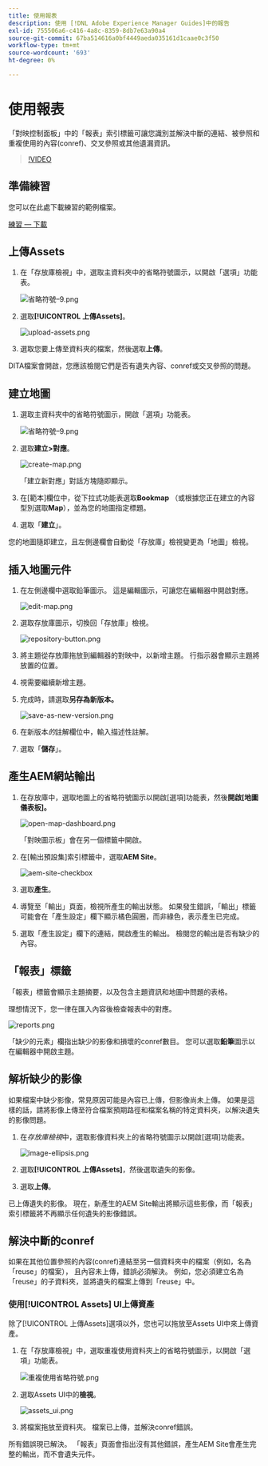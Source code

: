 ```yaml
---
title: 使用報表
description: 使用 [!DNL Adobe Experience Manager Guides]中的報告
exl-id: 755506a6-c416-4a8c-8359-8db7e63a90a4
source-git-commit: 67ba514616a0bf4449aeda035161d1caae0c3f50
workflow-type: tm+mt
source-wordcount: '693'
ht-degree: 0%

---
```


# 使用報表

「對映控制面板」中的「報表」索引標籤可讓您識別並解決中斷的連結、被參照和重複使用的內容(conref)、交叉參照或其他遺漏資訊。

>[!VIDEO](https://video.tv.adobe.com/v/339039?quality=12&learn=on)

## 準備練習

您可以在此處下載練習的範例檔案。

[練習 — 下載](assets/exercises/working-with-reports.zip)

## 上傳Assets

1. 在「存放庫檢視」中，選取主資料夾中的省略符號圖示，以開啟「選項」功能表。

   ![省略符號–9.png](images/ellipses-9.png)

1. 選取&#x200B;**[!UICONTROL 上傳Assets]**。

   ![upload-assets.png](images/upload-assets.png)

1. 選取您要上傳至資料夾的檔案，然後選取&#x200B;**上傳**。

DITA檔案會開啟，您應該檢閱它們是否有遺失內容、conref或交叉參照的問題。

## 建立地圖

1. 選取主資料夾中的省略符號圖示，開啟「選項」功能表。

   ![省略符號–9.png](images/ellipses-9.png)

1. 選取&#x200B;**建立>對應**。

   ![create-map.png](images/create-map.png)

   「建立新對應」對話方塊隨即顯示。

1. 在[範本]欄位中，從下拉式功能表選取&#x200B;**Bookmap** （或根據您正在建立的內容型別選取&#x200B;**Map**），並為您的地圖指定標題。

1. 選取「**建立**」。

您的地圖隨即建立，且左側邊欄會自動從「存放庫」檢視變更為「地圖」檢視。

## 插入地圖元件

1. 在左側邊欄中選取鉛筆圖示。
這是編輯圖示，可讓您在編輯器中開啟對應。

   ![edit-map.png](images/edit-map.png)

1. 選取存放庫圖示，切換回「存放庫」檢視。

   ![repository-button.png](images/repository-button.png)

1. 將主題從存放庫拖放到編輯器的對映中，以新增主題。
行指示器會顯示主題將放置的位置。

1. 視需要繼續新增主題。

1. 完成時，請選取&#x200B;**另存為新版本。**

   ![save-as-new-version.png](images/save-as-new-version.png)

1. 在新版本&#x200B;*的*&#x200B;註解欄位中，輸入描述性註解。

1. 選取「**儲存**」。

## 產生AEM網站輸出

1. 在存放庫中，選取地圖上的省略符號圖示以開啟[選項]功能表，然後&#x200B;**開啟[地圖儀表板]。**

   ![open-map-dashboard.png](images/open-map-dashboard.png)

   「對映圖示板」會在另一個標籤中開啟。
1. 在[輸出預設集]索引標籤中，選取&#x200B;**AEM Site**。

   ![aem-site-checkbox](images/aem-site-checkbox.png)

1. 選取&#x200B;**產生**。

1. 導覽至「輸出」頁面，檢視所產生的輸出狀態。
如果發生錯誤，「輸出」標籤可能會在「產生設定」欄下顯示橘色圓圈，而非綠色，表示產生已完成。

1. 選取「產生設定」欄下的連結，開啟產生的輸出。
檢閱您的輸出是否有缺少的內容。

## 「報表」標籤

「報表」標籤會顯示主題摘要，以及包含主題資訊和地圖中問題的表格。

理想情況下，您一律在匯入內容後檢查報表中的對應。

![reports.png](images/reports.png)

「缺少的元素」欄指出缺少的影像和損壞的conref數目。 您可以選取&#x200B;**鉛筆**&#x200B;圖示以在編輯器中開啟主題。

## 解析缺少的影像

如果檔案中缺少影像，常見原因可能是內容已上傳，但影像尚未上傳。 如果是這樣的話，請將影像上傳至符合檔案預期路徑和檔案名稱的特定資料夾，以解決遺失的影像問題。

1. 在&#x200B;*存放庫檢視*&#x200B;中，選取影像資料夾上的省略符號圖示以開啟[選項]功能表。

   ![image-ellipsis.png](images/image-ellipsis.png)

1. 選取&#x200B;**[!UICONTROL 上傳Assets]**，然後選取遺失的影像。

1. 選取&#x200B;**上傳**。

已上傳遺失的影像。 現在，新產生的AEM Site輸出將顯示這些影像，而「報表」索引標籤將不再顯示任何遺失的影像錯誤。

## 解決中斷的conref

如果在其他位置參照的內容(conref)連結至另一個資料夾中的檔案（例如，名為「reuse」的檔案）， 且內容未上傳，錯誤必須解決。 例如，您必須建立名為「reuse」的子資料夾，並將遺失的檔案上傳到「reuse」中。

### 使用[!UICONTROL Assets] UI上傳資產

除了[!UICONTROL 上傳Assets]選項以外，您也可以拖放至Assets UI中來上傳資產。

1. 在「存放庫檢視」中，選取重複使用資料夾上的省略符號圖示，以開啟「選項」功能表。

   ![重複使用省略符號.png](images/reuse-ellipsis.png)

1. 選取Assets UI中的&#x200B;**檢視**。

   ![assets_ui.png](images/assets_ui.png)

1. 將檔案拖放至資料夾。
檔案已上傳，並解決conref錯誤。

所有錯誤現已解決。 「報表」頁面會指出沒有其他錯誤，產生AEM Site會產生完整的輸出，而不會遺失元件。
